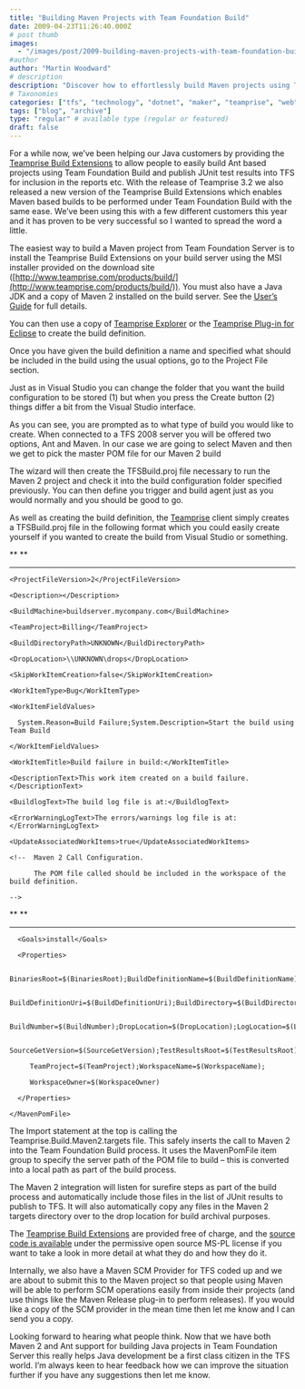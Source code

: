 ```yaml
---
title: "Building Maven Projects with Team Foundation Build"
date: 2009-04-23T11:26:40.000Z
# post thumb
images:
  - "/images/post/2009-building-maven-projects-with-team-foundation-build.jpg"
#author
author: "Martin Woodward"
# description
description: "Discover how to effortlessly build Maven projects using Team Foundation Build with the new Teamprise Build Extensions."
# Taxonomies
categories: ["tfs", "technology", "dotnet", "maker", "teamprise", "web", "programming"]
tags: ["blog", "archive"]
type: "regular" # available type (regular or featured)
draft: false
---
```

For a while now, we’ve been helping our Java customers by providing the [Teamprise Build Extensions](http://www.teamprise.com/products/build/) to allow people to easily build Ant based projects using Team Foundation Build and publish JUnit test results into TFS for inclusion in the reports etc.  With the release of Teamprise 3.2 we also released a new version of the Teamprise Build Extensions which enables Maven based builds to be performed under Team Foundation Build with the same ease.  We’ve been using this with a few different customers this year and it has proven to be very successful so I wanted to spread the word a little.  

The easiest way to build a Maven project from Team Foundation Server is to install the Teamprise Build Extensions on your build server using the MSI installer provided on the download site ([http://www.teamprise.com/products/build/](http://www.teamprise.com/products/build/)).  You must also have a Java JDK and a copy of Maven 2 installed on the build server.  See the [User’s Guide](http://www.teamprise.com/products/build/) for full details.  

You can then use a copy of [Teamprise Explorer](http://www.teamprise.com/products/explorer/) or the [Teamprise Plug-in for Eclipse](http://www.teamprise.com/products/plugin/) to create the build definition.    

Once you have given the build definition a name and specified what should be included in the build using the usual options, go to the Project File section.    

Just as in Visual Studio you can change the folder that you want the build configuration to be stored (1) but when you press the Create button (2) things differ a bit from  the Visual Studio interface.  

As you can see, you are prompted as to what type of build you would like to create. When connected to a TFS 2008 server you will be offered two options, Ant and Maven.  In our case we are going to select Maven and then we get to pick the master POM file for our Maven 2 build  

The wizard will then create the TFSBuild.proj file necessary to run the Maven 2 project and check it into the build configuration folder specified previously.  You can then define you trigger and build agent just as you would normally and you should be good to go.  

As well as creating the build definition, the [Teamprise](http://www.teamprise.com) client simply creates a TFSBuild.proj file in the following format which you could easily create yourself if you wanted to create the build from Visual Studio or something.     

<?xml version="1.0" encoding="utf-8"?>         

<Project DefaultTargets="DesktopBuild" xmlns="http://schemas.microsoft.com/developer/msbuild/2003" ToolsVersion="3.5">         

  <!-- Do not edit this -->       

  <Import Project="$(MSBuildExtensionsPath)\Microsoft\VisualStudio\TeamBuild\Microsoft.TeamFoundation.Build.targets" />         

**  <Import Project="$(MSBuildExtensionsPath)\Teamprise\v2\Teamprise.Build.Maven2.targets" />           **

**         **

  <ProjectExtensions>       

    <ProjectFileVersion>2</ProjectFileVersion>         

    <Description></Description>       

    <BuildMachine>buildserver.mycompany.com</BuildMachine>         

  </ProjectExtensions>       

  <PropertyGroup>       

    <TeamProject>Billing</TeamProject>         

    <BuildDirectoryPath>UNKNOWN</BuildDirectoryPath>         

    <DropLocation>\\UNKNOWN\drops</DropLocation>         

    <SkipWorkItemCreation>false</SkipWorkItemCreation>         

    <WorkItemType>Bug</WorkItemType>         

    <WorkItemFieldValues>       

      System.Reason=Build Failure;System.Description=Start the build using Team Build        

    </WorkItemFieldValues>       

    <WorkItemTitle>Build failure in build:</WorkItemTitle>         

    <DescriptionText>This work item created on a build failure.</DescriptionText>         

    <BuildlogText>The build log file is at:</BuildlogText>         

    <ErrorWarningLogText>The errors/warnings log file is at:</ErrorWarningLogText>         

    <UpdateAssociatedWorkItems>true</UpdateAssociatedWorkItems>         

  </PropertyGroup>       

  <ItemGroup>       

    <!--  Maven 2 Call Configuration.          

          The POM file called should be included in the workspace of the build definition.        

    -->       

**    <MavenPomFile Include="$/Billing/Main/billing-service/pom.xml">           **

**         **

      <Goals>install</Goals>         

      <Properties>    

         BinariesRoot=$(BinariesRoot);BuildDefinitionName=$(BuildDefinitionName);    

         BuildDefinitionUri=$(BuildDefinitionUri);BuildDirectory=$(BuildDirectory);    

         BuildNumber=$(BuildNumber);DropLocation=$(DropLocation);LogLocation=$(LogLocation);    

         SourceGetVersion=$(SourceGetVersion);TestResultsRoot=$(TestResultsRoot);    

         TeamProject=$(TeamProject);WorkspaceName=$(WorkspaceName);    

         WorkspaceOwner=$(WorkspaceOwner)       

      </Properties>       

    </MavenPomFile>       

  </ItemGroup>       

</Project>       

The Import statement at the top is calling the Teamprise.Build.Maven2.targets file. This safely inserts the call to Maven 2 into the Team Foundation Build process. It uses the MavenPomFile item group to specify the server path of the POM file to build – this is converted into a local path as part of the build process.   

The Maven 2 integration will listen for surefire steps as part of the build process and automatically include those files in the list of JUnit results to publish to TFS. It will also automatically copy any files in the Maven 2 targets directory over to the drop location for build archival purposes.  

The [Teamprise Build Extensions](http://www.teamprise.com/products/build/) are provided free of charge, and the [source code is available](http://www.teamprise.com/products/build/) under the permissive open source MS-PL license if you want to take a look in more detail at what they do and how they do it.  

Internally, we also have a Maven SCM Provider for TFS coded up and we are about to submit this to the Maven project so that people using Maven will be able to perform SCM operations easily from inside their projects (and use things like the Maven Release plug-in to perform releases).  If you would like a copy of the SCM provider in the mean time then let me know and I can send you a copy.  

Looking forward to hearing what people think.  Now that we have both Maven 2 and Ant support for building Java projects in Team Foundation Server this really helps Java development be a first class citizen in the TFS world. I’m always keen to hear feedback how we can improve the situation further if you have any suggestions then let me know.
